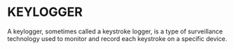 # KEYLOGGER
A keylogger, sometimes called a keystroke logger, is a type of surveillance technology used to monitor and record each keystroke on a specific device. 
